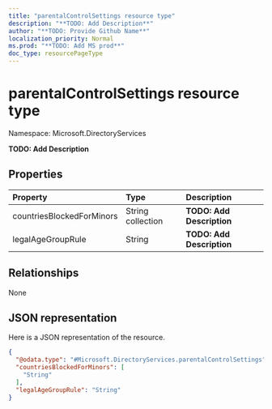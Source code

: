 ```yaml
---
title: "parentalControlSettings resource type"
description: "**TODO: Add Description**"
author: "**TODO: Provide Github Name**"
localization_priority: Normal
ms.prod: "**TODO: Add MS prod**"
doc_type: resourcePageType
---
```


# parentalControlSettings resource type


Namespace: Microsoft.DirectoryServices

**TODO: Add Description**

## Properties
|Property|Type|Description|
|:---|:---|:---|
|countriesBlockedForMinors|String collection|**TODO: Add Description**|
|legalAgeGroupRule|String|**TODO: Add Description**|

## Relationships
None

## JSON representation
Here is a JSON representation of the resource.
<!-- {
  "blockType": "resource",
  "@odata.type": "Microsoft.DirectoryServices.parentalControlSettings"
}
-->
``` json
{
  "@odata.type": "#Microsoft.DirectoryServices.parentalControlSettings",
  "countriesBlockedForMinors": [
    "String"
  ],
  "legalAgeGroupRule": "String"
}
```

